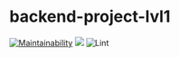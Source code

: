 # backend-project-lvl1
[![Maintainability](https://api.codeclimate.com/v1/badges/9c83a34b87f6d4156837/maintainability)](https://codeclimate.com/github/yanvovk/backend-project-lvl1/maintainability)
<a href="https://codeclimate.com/github/yanvovk/backend-project-lvl1/test_coverage"><img src="https://api.codeclimate.com/v1/badges/9c83a34b87f6d4156837/test_coverage" /></a>
![Lint](https://github.com/yanvovk/backend-project-lvl1/workflows/Lint/badge.svg)
